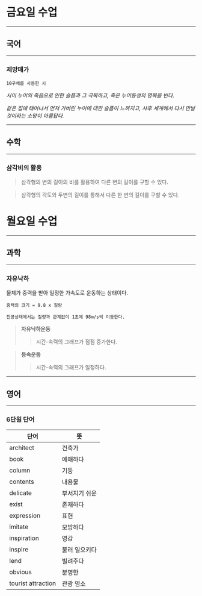 # **금요일 수업**

- - -

## **국어**

- - -

### **제망매가**

    10구체를 사용한 시

*시이 누이의 죽음으로 인한 슬픔과 그 극복하고, 죽은 누이동생의 명복을 빈다.*

*같은 집에 태어나서 먼저 가버린 누이에 대한 슬픔이 느껴지고,
사후 세계에서 다시 만날 것이라는 소망이 아름답다.*

- - -

## **수학**

- - -

### **삼각비의 활용**

> 삼각형의 변의 길이의 비를 활용하여 다른 변의 길이를 구할 수 있다.

> 삼각형의 각도와 두변의 길이를 통해서 다른 한 변의 길이를 구할 수 있다.

# **월요일 수업**

- - -

## **과학**

- - -

### **자유낙하**

물체가 중력을 받아 일정한 가속도로 운동하는 상태이다.

    중력의 크기 = 9.8 x 질량

    진공상태에서는 질량과 관계없이 1초에 98m/s씩 이동한다.

> **자유낙하운동**
>   > 시간-속력의 그래프가 점점 증가한다.

> **등속운동**
>   > 시간-속력의 그래프가 일정하다.

- - -

## 영어

- - -

### **6단원 단어**

| 단어 | 뜻 |
| --- | --- |  
| architect | 건축가 |
| book | 예매하다 |
| column | 기둥 |
| contents | 내용물 |
| delicate | 부서지기 쉬운 |
| exist | 존재하다 |
| expression | 표현 |
| imitate | 모방하다 |
| inspiration | 영감 |
| inspire | 불러 일으키다 |
| lend | 빌려주다 |
| obvious | 분명한 |
| tourist attraction | 관광 명소 |
